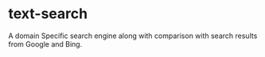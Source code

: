 # text-search
A domain Specific search engine along with comparison with search results from Google and Bing.

